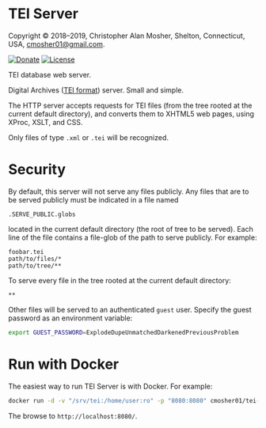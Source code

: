 # TEI Server

Copyright © 2018–2019, Christopher Alan Mosher, Shelton, Connecticut, USA, <cmosher01@gmail.com>.

[![Donate](https://img.shields.io/badge/Donate-PayPal-green.svg)](https://www.paypal.com/cgi-bin/webscr?cmd=_s-xclick&hosted_button_id=CVSSQ2BWDCKQ2)
[![License](https://img.shields.io/github/license/cmosher01/Tei-Server.svg)](https://www.gnu.org/licenses/gpl.html)

TEI database web server.

Digital Archives ([TEI format](https://tei-c.org/)) server. Small and simple.

The HTTP server accepts requests for TEI files (from the tree rooted at
the current default directory), and converts them to XHTML5 web pages,
using XProc, XSLT, and CSS.

Only files of type `.xml` or `.tei` will be recognized.

# Security

By default, this server will not serve any files publicly. Any files that
are to be served publicly must be indicated in a file named

```
.SERVE_PUBLIC.globs
```

located in the current default directory (the root of tree to be served).
Each line of the file contains a file-glob of the path to serve publicly.
For example:
```
foobar.tei
path/to/files/*
path/to/tree/**
```

To serve every file in the tree rooted at the current default directory:
```
**
```

Other files will be served to an authenticated `guest` user. Specify the
guest password as an environment variable:

```sh
export GUEST_PASSWORD=ExplodeDupeUnmatchedDarkenedPreviousProblem
```

# Run with Docker

The easiest way to run TEI Server is with Docker. For example:

```sh
docker run -d -v "/srv/tei:/home/user:ro" -p "8080:8080" cmosher01/tei-server
```

The browse to `http://localhost:8080/`.
